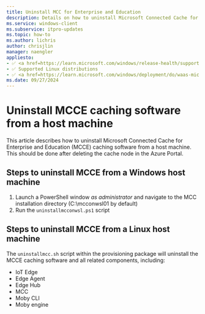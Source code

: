 ```yaml
---
title: Uninstall MCC for Enterprise and Education
description: Details on how to uninstall Microsoft Connected Cache for Enterprise and Education (MCCE) from a host machine.
ms.service: windows-client
ms.subservice: itpro-updates
ms.topic: how-to
ms.author: lichris
author: chrisjlin
manager: naengler
appliesto: 
- ✅ <a href=https://learn.microsoft.com/windows/release-health/supported-versions-windows-client target=_blank>Windows 11</a>
- ✅ Supported Linux distributions
- ✅ <a href=https://learn.microsoft.com/windows/deployment/do/waas-microsoft-connected-cache target=_blank>Microsoft Connected Cache for Enterprise and Education</a> 
ms.date: 09/27/2024
---
```


# Uninstall MCCE caching software from a host machine

This article describes how to uninstall Microsoft Connected Cache for Enterprise and Education (MCCE) caching software from a host machine. This should be done after deleting the cache node in the Azure Portal.

## Steps to uninstall MCCE from a Windows host machine

1. Launch a PowerShell window *as administrator* and navigate to the MCC installation directory (C:\mcconwsl01 by default)
1. Run the `uninstallmcconwsl.ps1` script

## Steps to uninstall MCCE from a Linux host machine

The `uninstallmcc.sh` script within the provisioning package will uninstall the MCCE caching software and all related components, including:

- IoT Edge
- Edge Agent
- Edge Hub
- MCC
- Moby CLI
- Moby engine